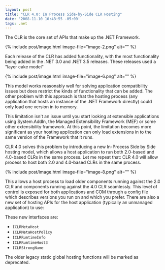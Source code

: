 ```yaml
---
layout: post
title: "CLR 4.0: In Process Side-by-Side CLR Hosting"
date: '2008-11-10 10:43:55 -05:00'
tags: .net
---
```


The CLR is the core set of APIs that make up the .NET Framework.

{% include post/image.html image-file="image-2.png" alt="" %} 

Each release of the CLR has added functionality, with the most functionality being added in the .NET 3.0 and .NET 3.5 releases. These releases used a "layer cake model"

{% include post/image.html image-file="image-6.png" alt="" %} 

This model works reasonably well for solving application compatibility issues but does restrict the kinds of functionality that can be added. The other problem with this approach is that the hosting process (any application that hosts an instance of the .NET Framework directly) could only load one version in to memory.

This limitation isn't an issue until you start looking at extensible applications using System.AddIn, the Managed Extensibility Framework (MEF) or some other extensibility framework. At this point, the limitation becomes more significant as your hosting application can only load extensions in to the same version of the Framework that it runs.

CLR 4.0 solves this problem by introducing a new In-Process Side by Side hosting model, which allows a host application to run both 2.0-based and 4.0-based CLRs in the same process. Let me repeat that: CLR 4.0 will allow process to host both 2.0 and 4.0-based CLRs in the same process.

{% include post/image.html image-file="image-8.png" alt="" %} 

This allows a host process to load older components running against the 2.0 CLR and components running against the 4.0 CLR seamlessly. This level of control is exposed for both applications and COM through a config file which describes versions you run on and which you prefer. There are also a new set of hosting APIs for the host application (typically an unmanaged application) to use:

These new interfaces are:

* `ICLRMetaHost`
* `ICLRMetaHostPolicy`
* `ICLRRuntimeInfo`
* `ICLRRuntimeHost3`
* `ICLRStrongName` 

The older legacy static global hosting functions will be marked as deprecated.
